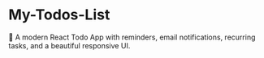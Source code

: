 # My-Todos-List
🚀 A modern React Todo App with reminders, email notifications, recurring tasks, and a beautiful responsive UI.
